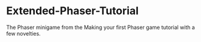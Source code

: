 # Extended-Phaser-Tutorial
The Phaser minigame from the Making your first Phaser game tutorial with a few novelties. 
